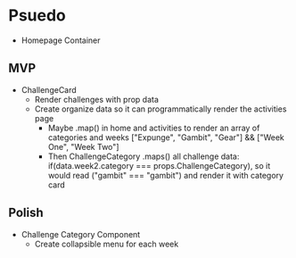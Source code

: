 # Psuedo

- Homepage Container
  
## MVP

- ChallengeCard
  - Render challenges with prop data
  - Create organize data so it can programmatically render the activities page
    - Maybe .map() in home and activities to render an array of categories and weeks ["Expunge", "Gambit", "Gear"] && ["Week One", "Week Two"]
    - Then ChallengeCategory .maps() all challenge data: if(data.week2.category === props.ChallengeCategory), so it would read ("gambit" === "gambit") and render it with category card

## Polish

- Challenge Category Component
  - Create collapsible menu for each week
  